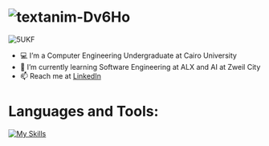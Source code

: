 # ![textanim-Dv6Ho](https://github.com/mariofouad/mariofouad/assets/119708778/bfd66ab6-965e-4d66-afd0-40728f649c90)
![5UKF](https://github.com/mariofouad/mariofouad/assets/119708778/9540c167-68df-459f-b1fc-b92070012722)
- 💻 I’m a Computer Engineering Undergraduate at Cairo University
- 🌱 I’m currently learning Software Engineering at ALX and AI at Zweil City
- 📫 Reach me at [LinkedIn](https://www.linkedin.com/in/mario-fouad/)
# Languages and Tools:
[![My Skills](https://skillicons.dev/icons?i=cpp,py,matlab,arduino,linux,git,github,ps,visualstudio,vscode,stackoverflow)](https://skillicons.dev)
